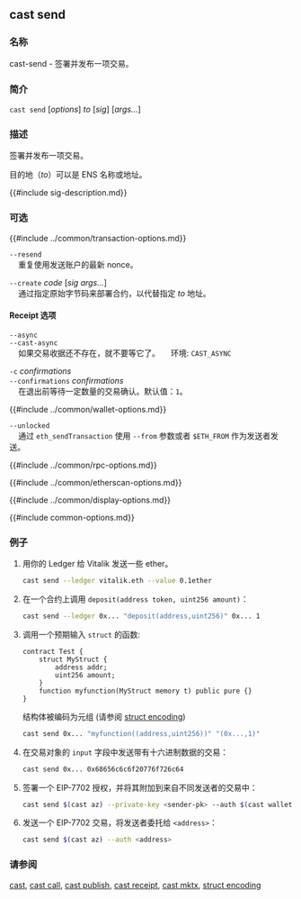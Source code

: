 ## cast send

### 名称

cast-send - 签署并发布一项交易。

### 简介

``cast send`` [*options*] *to* [*sig*] [*args...*]

### 描述

签署并发布一项交易。

目的地（*to*）可以是 ENS 名称或地址。

{{#include sig-description.md}}

### 可选

{{#include ../common/transaction-options.md}}

`--resend`  
&nbsp;&nbsp;&nbsp;&nbsp;重复使用发送账户的最新 nonce。

`--create` *code* [*sig* *args...*]  
&nbsp;&nbsp;&nbsp;&nbsp;通过指定原始字节码来部署合约，以代替指定 *to* 地址。

#### Receipt 选项

`--async`  
`--cast-async`  
&nbsp;&nbsp;&nbsp;&nbsp;如果交易收据还不存在，就不要等它了。 
&nbsp;&nbsp;&nbsp;&nbsp;环境: `CAST_ASYNC`

`-c` *confirmations*  
`--confirmations` *confirmations*  
&nbsp;&nbsp;&nbsp;&nbsp;在退出前等待一定数量的交易确认。默认值：`1`。

{{#include ../common/wallet-options.md}}

`--unlocked`  
&nbsp;&nbsp;&nbsp;&nbsp;通过 `eth_sendTransaction` 使用 `--from` 参数或者 `$ETH_FROM` 作为发送者发送。

{{#include ../common/rpc-options.md}}

{{#include ../common/etherscan-options.md}}

{{#include ../common/display-options.md}}

{{#include common-options.md}}

### 例子

1. 用你的 Ledger 给 Vitalik 发送一些 ether。
    ```sh
    cast send --ledger vitalik.eth --value 0.1ether
    ```

2. 在一个合约上调用 `deposit(address token, uint256 amount)`：
    ```sh
    cast send --ledger 0x... "deposit(address,uint256)" 0x... 1
    ```

3. 调用一个预期输入 `struct` 的函数:

    ```solidity
    contract Test {
        struct MyStruct {
            address addr;
            uint256 amount;
        }
        function myfunction(MyStruct memory t) public pure {}
    }
    ```

    结构体被编码为元组 (请参阅 [struct encoding](../../misc/struct-encoding.md))

    ```sh
    cast send 0x... "myfunction((address,uint256))" "(0x...,1)"
    ```

4. 在交易对象的 `input` 字段中发送带有十六进制数据的交易：
    ```sh
    cast send 0x... 0x68656c6c6f20776f726c64
    ```

5. 签署一个 EIP-7702 授权，并将其附加到来自不同发送者的交易中：
    ```sh
    cast send $(cast az) --private-key <sender-pk> --auth $(cast wallet sign-auth <address> --private-key <delegator-pk>)
    ```

6. 发送一个 EIP-7702 交易，将发送者委托给 `<address>`：
    ```sh
    cast send $(cast az) --auth <address>
    ```


### 请参阅

[cast](./cast.md), [cast call](./cast-call.md), [cast publish](./cast-publish.md), [cast receipt](./cast-receipt.md), [cast mktx](./cast-mktx.md), [struct encoding](../../misc/struct-encoding.md)